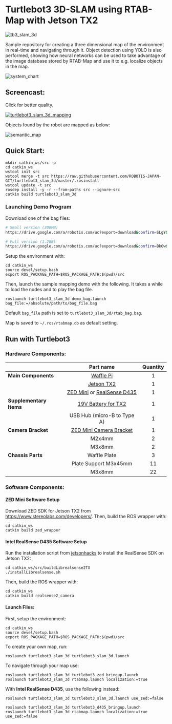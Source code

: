 # Turtlebot3 3D-SLAM using RTAB-Map with Jetson TX2

![tb3_slam_3d](https://user-images.githubusercontent.com/20625381/43825668-4e781b04-9b30-11e8-828e-3c572ff79b26.jpg)

Sample repository for creating a three dimensional map of the environment in real-time and navigating through it.
Object detection using YOLO is also performed, showing how neural networks can be used to take advantage of the image database stored by RTAB-Map and use it to e.g. localize objects in the map.

![system_chart](https://user-images.githubusercontent.com/20625381/45400779-10728100-b63d-11e8-8b66-60c1c3080269.png)

## Screencast:

Click for better quality.

[![turtlebot3_slam_3d_mapping](https://user-images.githubusercontent.com/20625381/49206744-58ac6e80-f3f6-11e8-895b-23a05ec03512.gif)](https://drive.google.com/open?id=11fpvLkPqPS2xIGGCNxgHxWuRkkYeu7e-)

Objects found by the robot are mapped as below:

![semantic_map](https://user-images.githubusercontent.com/20625381/49587668-e57f9b00-f9a7-11e8-8414-81462b6e2e36.png)

## Quick Start:

```
mkdir catkin_ws/src -p
cd catkin_ws
wstool init src
wstool merge -t src https://raw.githubusercontent.com/ROBOTIS-JAPAN-GIT/turtlebot3_slam_3d/master/.rosinstall
wstool update -t src
rosdep install -y -r --from-paths src --ignore-src
catkin build turtlebot3_slam_3d
```


### Launching Demo Program

Download one of the bag files:
```sh
# Small version (300MB)
https://drive.google.com/a/robotis.com/uc?export=download&confirm=SLgY&id=1sfMhQV5ipJm0ghrvQ8HpOw2tTr179aiP

# Full version (1.2GB)
https://drive.google.com/a/robotis.com/uc?export=download&confirm=BkOw&id=1BUQdcuxshEC-W6O9Jkel6sUP9-FxkLca
```

Setup the environment with:
```
cd catkin_ws
source devel/setup.bash
export ROS_PACKAGE_PATH=$ROS_PACKAGE_PATH:$(pwd)/src
```

Then, launch the sample mapping demo with the following. It takes a while to load the nodes and to play the bag file.
```
roslaunch turtlebot3_slam_3d demo_bag.launch bag_file:=/absolute/path/to/bag_file.bag
```

Default `bag_file` path is set to `turtlebot3_slam_3d/rtab_bag.bag`.

Map is saved to `~/.ros/rtabmap.db` as default setting.


## Run with Turtlebot3

### Hardware Components:

| | Part name | Quantity |
|:---|:---:|:---:|
| **Main Components** | [Waffle Pi](http://www.robotis.us/turtlebot-3-waffle-pi/) | 1 |
| | [Jetson TX2](https://developer.nvidia.com/embedded/buy/jetson-tx2-devkit) | 1 |
| | [ZED Mini](https://www.stereolabs.com/zed-mini/) or [RealSense D435](https://simplecore.intel.com/realsensehub/wp-content/uploads/sites/63/D435_Series_ProductBrief_010718.pdf) | 1 |
| **Supplementary Items** | [19V Battery for TX2](https://direct.sanwa.co.jp/contents/torisetsu/700-BTL017BK_m.pdf) | 1 |
| | USB Hub (micro-B to Type A) | 1 |
| **Camera Bracket** | [ZED Mini Camera Bracket](https://github.com/ROBOTIS-JAPAN-GIT/turtlebot3_slam_3d/blob/master/meshes/waffle_deep_zed_mini_stand.stl) | 1 |
| | M2x4mm | 2 |
| | M3x8mm | 2 |
| **Chassis Parts** | Waffle Plate | 3 |
| | Plate Support M3x45mm | 11 |
| | M3x8mm | 22 |

### Software Components:

#### ZED Mini Software Setup
Download ZED SDK for Jetson TX2 from https://www.stereolabs.com/developers/.
Then, build the ROS wrapper with:
```
cd catkin_ws
catkin build zed_wrapper
```

#### Intel RealSense D435 Software Setup
Run the installation script from [jetsonhacks](https://github.com/jetsonhacks/buildLibrealsense2TX) to install the RealSense SDK on Jetson TX2:
```
cd catkin_ws/src/buildLibrealsense2TX
./installLibrealsense.sh 
```
Then, build the ROS wrapper with:
```
cd catkin_ws
catkin build realsense2_camera
```

#### Launch Files:

First, setup the environment:
```
cd catkin_ws
source devel/setup.bash
export ROS_PACKAGE_PATH=$ROS_PACKAGE_PATH:$(pwd)/src
```

To create your own map, run:
```
roslaunch turtlebot3_slam_3d turtlebot3_slam_3d.launch
```

To navigate through your map use:
```
roslaunch turtlebot3_slam_3d turtlebot3_zed_bringup.launch
roslaunch turtlebot3_slam_3d rtabmap.launch localization:=true
```

With **Intel RealSense D435**, use the following instead:
```
roslaunch turtlebot3_slam_3d turtlebot3_slam_3d.launch use_zed:=false
```
```
roslaunch turtlebot3_slam_3d turtlebot3_d435_bringup.launch
roslaunch turtlebot3_slam_3d rtabmap.launch localization:=true use_zed:=false
```
